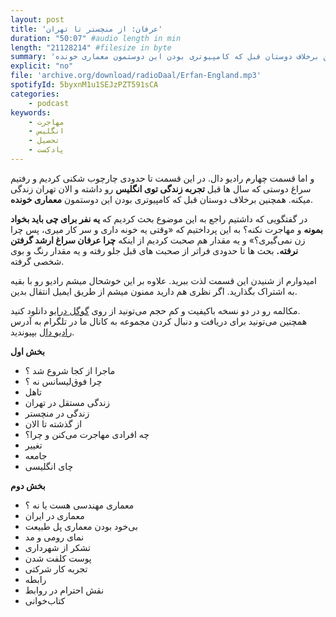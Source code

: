 ```yaml
---
layout: post
title: 'عرفان: از منچستر تا تهران'
duration: "50:07" #audio length in min
length: "21128214" #filesize in byte
summary: 'در این قسمت تا حدودی چارچوب شکنی کردیم و رفتیم سراغ دوستی که سال ها قبل تجربه زندگی توی انگلیس رو داشته و الان تهران زندگی میکنه. همچنین برخلاف دوستان قبل که کامپیوتری بودن این دوستمون معماری خونده.'
explicit: "no"
file: 'archive.org/download/radioDaal/Erfan-England.mp3'
spotifyId: 5byxnM1u1SEJzPZT591sCA
categories:
    - podcast
keywords:
    - مهاجرت
    - انگلیس
    - تحصیل
    - پادکست
---
```


و اما قسمت چهارم رادیو دال. در این قسمت تا حدودی چارچوب شکنی کردیم و رفتیم سراغ دوستی که سال ها قبل **تجربه زندگی توی انگلیس** رو داشته و الان تهران زندگی میکنه. همچنین برخلاف دوستان قبل که کامپیوتری بودن این دوستمون **معماری خونده**.

در گفتگویی که داشتیم راجع به این موضوع بحث کردیم که **یه نفر برای چی باید بخواد بمونه** و مهاجرت نکنه؟ به این پرداختیم که «وقتی یه خونه داری و سر کار میری، پس چرا زن نمی‌گیری؟» و یه مقدار هم صحبت کردیم از اینکه **چرا عرفان سراغ ارشد گرفتن نرفته.**
بحث ها تا حدودی فراتر از صحبت های قبل جلو رفته و یه مقدار رنگ و بوی شخصی گرفته.

<!-- more -->
امیدوارم از شنیدن این قسمت لذت ببرید. علاوه بر این خوشحال میشم رادیو رو با بقیه به اشتراک بگذارید. اگر نظری هم دارید ممنون میشم از طریق ایمیل انتقال بدین.

مکالمه رو در دو نسخه باکیفیت و کم حجم می‌تونید از روی [گوگل درایو](https://bit.ly/daal-04) دانلود کنید.  
همچنین می‌تونید برای دریافت و دنبال کردن مجموعه به کانال ما در تلگرام به آدرس [رادیو دال](https://telegram.me/radioDaal) بپیوندید.

**بخش اول**

- ماجرا از کجا شروع شد ؟
- چرا فوق‌لیسانس نه ؟
- تاهل
- زندگی مستقل در تهران
- زندگی در منچستر
- از گذشته تا الان
- چه افرادی مهاجرت می‌کنن و چرا؟
- تغییر
- جامعه
- چای انگلیسی

**بخش دوم**

- معماری مهندسی هست یا نه ؟
- معماری در ایران
- بی‌خود بودن معماری پل طبیعت
- نمای رومی و مد
- تشکر از شهرداری
- پوست کلفت شدن
- تجربه کار شرکتی
- رابطه
- نقش احترام در روابط
- کتاب‌خوانی
